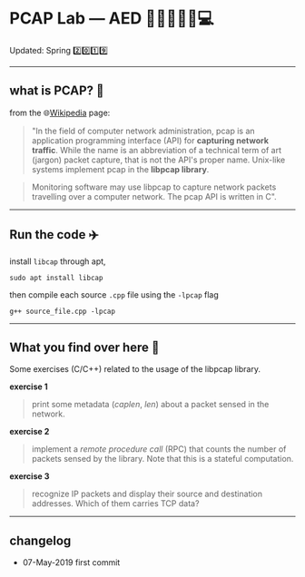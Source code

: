 # PCAP Lab ― AED :satellite::loop::loop::loop::loop::computer:
Updated: Spring :two::zero::one::nine:

----
## what is PCAP? :mega:
from the :globe_with_meridians:[Wikipedia](https://en.wikipedia.org/wiki/Pcap) page:

> "In the field of computer network administration, pcap is an application programming interface (API) for **capturing network traffic**. While the name is an abbreviation of a technical term of art (jargon) packet capture, that is not the API's proper name. Unix-like systems implement pcap in the **libpcap library**.

>Monitoring software may use libpcap to capture network packets travelling over a computer network. The pcap API is written in C".

---
## Run the code :airplane:

install `libcap` through apt,

    sudo apt install libcap

then compile each source `.cpp` file using the `-lpcap` flag

    g++ source_file.cpp -lpcap

----
## What you find over here :pencil:
Some exercises (C/C++) related to the usage of the libpcap library.

**exercise 1** 
>print some metadata (*caplen*, *len*) about a packet sensed in the network.

**exercise 2**
>implement a *remote procedure call* (RPC) that counts the number of packets sensed by the library. Note that this is a stateful computation.

**exercise 3**
>recognize IP packets and display their source and destination addresses. Which of them carries TCP data?

----
## changelog
* 07-May-2019 first commit


